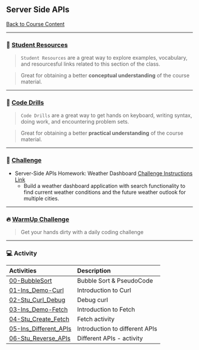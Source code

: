## Server Side APIs
[Back to Course Content](../../README.md)

-----
### :book: **[Student Resources](student-resources/README.md)**

> `Student Resources` are a great way to explore examples, vocabulary, and resourcesful links related to this section of the class.

> Great for obtaining a better **conceptual understanding** of the course material. 

------
### :dart: **[Code Drills](code-drills/README.md)**

> `Code Drills` are a great way to get hands on keyboard, writing syntax, doing work, and encountering problem sets. 

> Great for obtaining a better **practical understanding** of the course material. 

-----
### :pencil: **[Challenge](challenge/README.md)**

- Server-Side APIs Homework: Weather Dashboard
[Challenge Instructions Link](challenge/README.md)
    * Build a weather dashboard application with search functionality to find current weather conditions and the future weather outlook for multiple cities.

-----

### :fire: **[WarmUp Challenge](warm-up-challenge)**

> Get your hands dirty with a daily coding challenge

-----

### :computer: Activity

|  Activities |  Description |
|:--	|:-- |
|[00-BubbleSort](activities/00-BubbleSort)| Bubble Sort & PseudoCode |
|[01-Ins_Demo-Curl](activities/01-Ins_Demo-Curl)| Introduction to Curl |
|[02-Stu_Curl_Debug](activities/02-Stu_Curl_Debug)| Debug curl  |
|[03-Ins_Demo-Fetch](activities/03-Ins_Demo-Fetch)| Introduction to Fetch
|[04-Stu_Create_Fetch](activities/04-Stu_Create_Fetch)| Fetch activity |
|[05-Ins_Different_APIs](activities/05-Ins_Different_APIs)| Introduction to different APIs |
|[06-Stu_Reverse_APIs](activities/06-Stu_Reverse_APIs)| Different APIs - activity |

